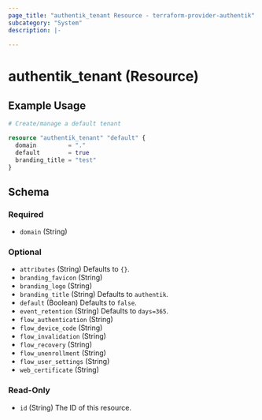 ```yaml
---
page_title: "authentik_tenant Resource - terraform-provider-authentik"
subcategory: "System"
description: |-
  
---
```


# authentik_tenant (Resource)



## Example Usage

```terraform
# Create/manage a default tenant

resource "authentik_tenant" "default" {
  domain         = "."
  default        = true
  branding_title = "test"
}
```

<!-- schema generated by tfplugindocs -->
## Schema

### Required

- `domain` (String)

### Optional

- `attributes` (String) Defaults to `{}`.
- `branding_favicon` (String)
- `branding_logo` (String)
- `branding_title` (String) Defaults to `authentik`.
- `default` (Boolean) Defaults to `false`.
- `event_retention` (String) Defaults to `days=365`.
- `flow_authentication` (String)
- `flow_device_code` (String)
- `flow_invalidation` (String)
- `flow_recovery` (String)
- `flow_unenrollment` (String)
- `flow_user_settings` (String)
- `web_certificate` (String)

### Read-Only

- `id` (String) The ID of this resource.


